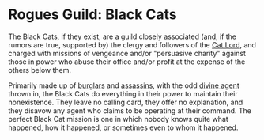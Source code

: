 # Rogues Guild: Black Cats
The Black Cats, if they exist, are a guild closely associated (and, if the rumors are true, supported by) the clergy and followers of the [Cat Lord](../../Religions/Pantheon/CatLord.md), and charged with missions of vengeance and/or "persuasive charity" against those in power who abuse their office and/or profit at the expense of the others below them.

Primarily made up of [burglars](../../Classes/Rogue/Burglar.md) and [assassins](../../Classes/Rogue/Assassin.md), with the odd [divine agent](../../Classes/Rogue/DivineAgent.md) thrown in, the Black Cats do everything in their power to maintain their nonexistence. They leave no calling card, they offer no explanation, and they disavow any agent who claims to be operating at their command. The perfect Black Cat mission is one in which nobody knows quite what happened, how it happened, or sometimes even to whom it happened.
